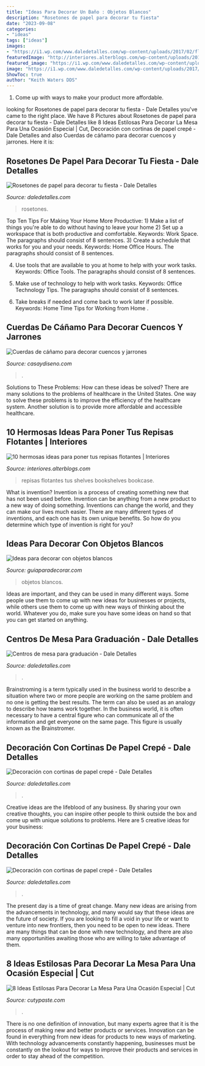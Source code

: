 ```yaml
---
title: "Ideas Para Decorar Un Baño : Objetos Blancos"
description: "Rosetones de papel para decorar tu fiesta"
date: "2023-09-08"
categories:
- "ideas"
tags: ["ideas"]
images:
- "https://i1.wp.com/www.daledetalles.com/wp-content/uploads/2017/02/flor-acordeon-o-roseton11.jpg?resize=550%2C733"
featuredImage: "http://interiores.alterblogs.com/wp-content/uploads/2014/07/repisa-04.jpg"
featured_image: "https://i1.wp.com/www.daledetalles.com/wp-content/uploads/2017/02/flor-acordeon-o-roseton11.jpg?resize=550%2C733"
image: "https://i1.wp.com/www.daledetalles.com/wp-content/uploads/2017/02/flor-acordeon-o-roseton11.jpg?resize=550%2C733"
ShowToc: true
author: "Keith Waters DDS"
---
```



1. Come up with ways to make your product more affordable.

	

		
looking for Rosetones de papel para decorar tu fiesta - Dale Detalles you've came to the right place. We have 8 Pictures about Rosetones de papel para decorar tu fiesta - Dale Detalles like 8 Ideas Estilosas Para Decorar La Mesa Para Una Ocasión Especial | Cut, Decoración con cortinas de papel crepé - Dale Detalles and also Cuerdas de cáñamo para decorar cuencos y jarrones. Here it is:
		
    
## Rosetones De Papel Para Decorar Tu Fiesta - Dale Detalles

<img loading=lazy src="https://i1.wp.com/www.daledetalles.com/wp-content/uploads/2017/02/flor-acordeon-o-roseton11.jpg?resize=550%2C733" onerror="this.onerror=null;this.src='https://tse1.mm.bing.net/th?id=OIP.EoxALkvdwqqJdHv8naegZAHaJ3&amp;pid=15.1';" alt="Rosetones de papel para decorar tu fiesta - Dale Detalles">

_Source: daledetalles.com_

>rosetones. 

	

Top Ten Tips For Making Your Home More Productive: 1) Make a list of things you're able to do without having to leave your home
2) Set up a workspace that is both productive and comfortable. Keywords: Work Space. The paragraphs should consist of 8 sentences.
3) Create a schedule that works for you and your needs. Keywords: Home Office Hours. The paragraphs should consist of 8 sentences.

4) Use tools that are available to you at home to help with your work tasks. Keywords: Office Tools. The paragraphs should consist of 8 sentences.

5) Make use of technology to help with work tasks. Keywords: Office Technology Tips. The paragraphs should consist of 8 sentences.

6) Take breaks if needed and come back to work later if possible. Keywords: Home Time Tips for Working from Home .

    
## Cuerdas De Cáñamo Para Decorar Cuencos Y Jarrones

<img loading=lazy src="https://casaydiseno.com/wp-content/uploads/2015/04/flores-de-caña-o-cuerdfa.jpg" onerror="this.onerror=null;this.src='https://tse4.mm.bing.net/th?id=OIP.1i_wx9QW6msNtlNquJugmAHaJ3&amp;pid=15.1';" alt="Cuerdas de cáñamo para decorar cuencos y jarrones">

_Source: casaydiseno.com_

>. 

	

Solutions to These Problems: How can these ideas be solved?
There are many solutions to the problems of healthcare in the United States. One way to solve these problems is to improve the efficiency of the healthcare system. Another solution is to provide more affordable and accessible healthcare.

    
## 10 Hermosas Ideas Para Poner Tus Repisas Flotantes | Interiores

<img loading=lazy src="http://interiores.alterblogs.com/wp-content/uploads/2014/07/repisa-04.jpg" onerror="this.onerror=null;this.src='https://tse3.mm.bing.net/th?id=OIP.w2cQZGNV4hPC-H0r0tk5swHaLH&amp;pid=15.1';" alt="10 hermosas ideas para poner tus repisas flotantes | Interiores">

_Source: interiores.alterblogs.com_

>repisas flotantes tus shelves bookshelves bookcase. 

	

What is invention?
Invention is a process of creating something new that has not been used before. Invention can be anything from a new product to a new way of doing something. Inventions can change the world, and they can make our lives much easier. There are many different types of inventions, and each one has its own unique benefits. So how do you determine which type of invention is right for you?

    
## Ideas Para Decorar Con Objetos Blancos

<img loading=lazy src="http://www.guiaparadecorar.com/wp-content/uploads/2013/03/decora-con-objetos-en-blanco-08.jpg" onerror="this.onerror=null;this.src='https://tse3.mm.bing.net/th?id=OIP.nnVKiWG6d5MsSeyyAlQRHwAAAA&amp;pid=15.1';" alt="Ideas para decorar con objetos blancos">

_Source: guiaparadecorar.com_

>objetos blancos. 

	

Ideas are important, and they can be used in many different ways. Some people use them to come up with new ideas for businesses or projects, while others use them to come up with new ways of thinking about the world. Whatever you do, make sure you have some ideas on hand so that you can get started on anything.

    
## Centros De Mesa Para Graduación - Dale Detalles

<img loading=lazy src="https://i1.wp.com/www.daledetalles.com/wp-content/uploads/2017/06/graduacion-centros-de-mesa9.jpg?resize=483%2C720" onerror="this.onerror=null;this.src='https://tse1.mm.bing.net/th?id=OIP.JULiFP-zZSbQ8YCZzeOxaQHaLC&amp;pid=15.1';" alt="Centros de mesa para graduación - Dale Detalles">

_Source: daledetalles.com_

>. 

	

Brainstroming is a term typically used in the business world to describe a situation where two or more people are working on the same problem and no one is getting the best results. The term can also be used as an analogy to describe how teams work together. In the business world, it is often necessary to have a central figure who can communicate all of the information and get everyone on the same page. This figure is usually known as the Brainstromer.

    
## Decoración Con Cortinas De Papel Crepé - Dale Detalles

<img loading=lazy src="https://i0.wp.com/www.daledetalles.com/wp-content/uploads/2016/08/decoracion-con-papel-creppe9.jpg?resize=564%2C752" onerror="this.onerror=null;this.src='https://tse3.mm.bing.net/th?id=OIP.picpXl-tqYDqsAutuWGWxQHaJ4&amp;pid=15.1';" alt="Decoración con cortinas de papel crepé - Dale Detalles">

_Source: daledetalles.com_

>. 

	

Creative ideas are the lifeblood of any business. By sharing your own creative thoughts, you can inspire other people to think outside the box and come up with unique solutions to problems. Here are 5 creative ideas for your business: 

    
## Decoración Con Cortinas De Papel Crepé - Dale Detalles

<img loading=lazy src="https://i2.wp.com/www.daledetalles.com/wp-content/uploads/2016/08/decoracion-con-papel-creppe.jpg?resize=554%2C826" onerror="this.onerror=null;this.src='https://tse1.mm.bing.net/th?id=OIP.znpp81f76seesjLyI5JflgHaLC&amp;pid=15.1';" alt="Decoración con cortinas de papel crepé - Dale Detalles">

_Source: daledetalles.com_

>. 

	

The present day is a time of great change. Many new ideas are arising from the advancements in technology, and many would say that these ideas are the future of society. If you are looking to fill a void in your life or want to venture into new frontiers, then you need to be open to new ideas. There are many things that can be done with new technology, and there are also many opportunities awaiting those who are willing to take advantage of them.

    
## 8 Ideas Estilosas Para Decorar La Mesa Para Una Ocasión Especial | Cut

<img loading=lazy src="http://www.cutypaste.com/wp-content/uploads/2016/11/aHR0cHMlM0ElMkYlMkZzMy5hbWF6b25hd3MuY29tJTJGYmxvZ2xvdmluLXVzZXItaW1hZ2VzLXByb2QlMkZuYXRpdmUtcG9zdC1pbWctMS00MzM1LTU4MjkxYmM5YzFiMWY.jpg" onerror="this.onerror=null;this.src='https://tse1.mm.bing.net/th?id=OIP.gHeSpxmb6EJrShmcT-pTbwHaKG&amp;pid=15.1';" alt="8 Ideas Estilosas Para Decorar La Mesa Para Una Ocasión Especial | Cut">

_Source: cutypaste.com_

>. 

	

There is no one definition of innovation, but many experts agree that it is the process of making new and better products or services. Innovation can be found in everything from new ideas for products to new ways of marketing. With technology advancements constantly happening, businesses must be constantly on the lookout for ways to improve their products and services in order to stay ahead of the competition.

